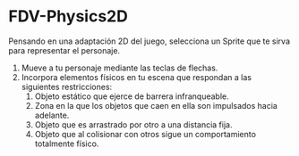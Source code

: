 # FDV-Physics2D
Pensando en una adaptación 2D del juego, selecciona un Sprite que te sirva para representar el personaje.

1) Mueve a tu personaje mediante las teclas de flechas.
2) Incorpora elementos físicos en tu escena que respondan a las siguientes restricciones:
   1) Objeto estático que ejerce de barrera infranqueable.
   2) Zona en la que los objetos que caen en ella son impulsados hacia adelante.
   3) Objeto que es arrastrado por otro a una distancia fija.
   4) Objeto que al colisionar con otros sigue un comportamiento totalmente físico.
